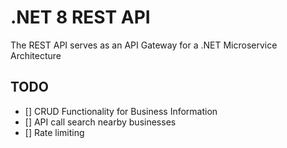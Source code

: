 # .NET 8 REST API

The REST API serves as an API Gateway for a .NET Microservice Architecture

## TODO

- [] CRUD Functionality for Business Information
- [] API call search nearby businesses
- [] Rate limiting
